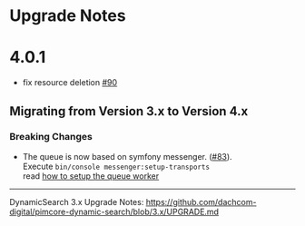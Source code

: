 # Upgrade Notes

# 4.0.1

* fix resource deletion [#90](https://github.com/dachcom-digital/pimcore-dynamic-search/pull/90)

## Migrating from Version 3.x to Version 4.x

### Breaking Changes 
- The queue is now based on symfony messenger. ([#83](https://github.com/dachcom-digital/pimcore-dynamic-search/issues/83)).   
  Execute `bin/console messenger:setup-transports`  
  read [how to setup the queue worker](docs/01_DispatchWorkflow.md#queue-worker)

***

DynamicSearch 3.x Upgrade Notes: https://github.com/dachcom-digital/pimcore-dynamic-search/blob/3.x/UPGRADE.md
